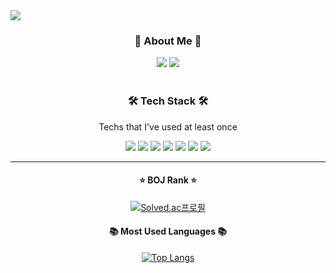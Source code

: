 <img src="https://capsule-render.vercel.app/api?type=waving&color=timeGradient&height=300&section=header&text=Zizi's%20GitHub&fontSize=90" />

<h3 align="center">🐳 About Me 🐳</h3>
<p align="center">
<a href="https://github.com/rlarjsdn3" target="_blank"><img src="https://img.shields.io/badge/GitHub-181717?style=flat-square&logo=GitHub&logoColor=white"/></a>
<a href="https://velog.io/@rlarjsdn3/about" target="_blank"><img src="https://img.shields.io/badge/Velog-20C997?style=flat-square&logo=Velog&logoColor=white"/></a>
<br><br>  

<h3 align="center">🛠️ Tech Stack 🛠️</h3>
<p align="center"> Techs that I've used at least once </p>
<p align="center">
<img src="https://img.shields.io/badge/C-A8B9CC?style=flat-square&logo=C&logoColor=white"/></a>
<img src="https://img.shields.io/badge/C++-00599C?style=flat-square&logo=C++&logoColor=white"/></a>
<img src="https://img.shields.io/badge/Java-F7DF1E?style=flat-square&logo=Java&logoColor=white"/></a>
<img src="https://img.shields.io/badge/Python-3766AB?style=flat-square&logo=Python&logoColor=white"/></a>
<img src="https://img.shields.io/badge/Swift-F05138?style=flat-square&logo=Swift&logoColor=white"/></a>
<img src="https://img.shields.io/badge/Xcode-147EFB?style=flat-square&logo=Xcode&logoColor=white"/></a>
<img src="https://img.shields.io/badge/MySQL-4479A1?style=flat-square&logo=MySQL&logoColor=white"/></a>
</p>

***

<div align="center">
  
<h4 align="center">⭐️ BOJ Rank ⭐️</h4>
  
[![Solved.ac프로필](http://mazassumnida.wtf/api/v2/generate_badge?boj=rlarjsdn3)](https://solved.ac/rlarjsdn3)
  
<h4 align="center">📚 Most Used Languages 📚</h4>  
  
[![Top Langs](https://github-readme-stats.vercel.app/api/top-langs/?username=rlarjsdn3&layout=compact)](https://github.com/anuraghazra/github-readme-stats)  
  
</div>
